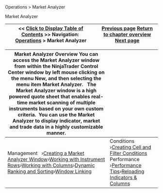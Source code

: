 ﻿
Operations > Market Analyzer

Market Analyzer

| << [Click to Display Table of Contents](market_analyzer.md) >> **Navigation:**     [Operations](operations-1.md) > Market Analyzer | [Previous page](levelii_windowlinking-1.md) [Return to chapter overview](operations-1.md) [Next page](creating_a_market_analyzer_win-1.md) |
| --- | --- |

| Market Analyzer Overview You can access the Market Analyzer window from within the NinjaTrader Control Center window by left mouse clicking on the menu New, and then selecting the menu item Market Analyzer.   The Market Analyzer window is a high powered quote sheet that enables real-time market scanning of multiple instruments based on your own custom criteria.  You can use the Market Analyzer to display indicator, market and trade data in a highly customizable manner. | |
| --- | --- |
| Management   ›[Creating a Market Analyzer Window](creating_a_market_analyzer_win-1.md)›[Working with Instrument Rows](working_with_instrument_rows-1.md)›[Working with Columns](working_with_columns-1.md)›[Dynamic Ranking and Sorting](dynamic_ranking_and_sorting-1.md)›[Window Linking](marketanalzyer_window_linking-1.md) | Conditions   ›[Creating Cell and Filter Conditions](creating_cell_and_filter_condi-1.md)  Performance   ›[Performance Tips](performance_tips-1.md)›[Reloading Indicators & Columns](reloading_indicators__columns-1.md) |
